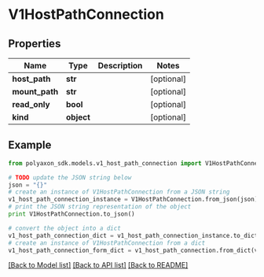 # V1HostPathConnection


## Properties
Name | Type | Description | Notes
------------ | ------------- | ------------- | -------------
**host_path** | **str** |  | [optional] 
**mount_path** | **str** |  | [optional] 
**read_only** | **bool** |  | [optional] 
**kind** | **object** |  | [optional] 

## Example

```python
from polyaxon_sdk.models.v1_host_path_connection import V1HostPathConnection

# TODO update the JSON string below
json = "{}"
# create an instance of V1HostPathConnection from a JSON string
v1_host_path_connection_instance = V1HostPathConnection.from_json(json)
# print the JSON string representation of the object
print V1HostPathConnection.to_json()

# convert the object into a dict
v1_host_path_connection_dict = v1_host_path_connection_instance.to_dict()
# create an instance of V1HostPathConnection from a dict
v1_host_path_connection_form_dict = v1_host_path_connection.from_dict(v1_host_path_connection_dict)
```
[[Back to Model list]](../README.md#documentation-for-models) [[Back to API list]](../README.md#documentation-for-api-endpoints) [[Back to README]](../README.md)


